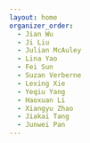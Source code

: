 ```yaml
---
layout: home
organizer_order:
  - Jian Wu
  - Ji Liu
  - Julian McAuley
  - Lina Yao
  - Fei Sun
  - Suzan Verberne
  - Lexing Xie
  - Yeqiu Yang
  - Haoxuan Li
  - Xiangyu Zhao
  - Jiakai Tang
  - Junwei Pan
---
```

